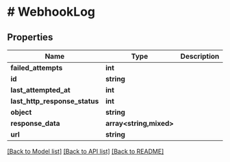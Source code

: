 # # WebhookLog

## Properties

Name | Type | Description | Notes
------------ | ------------- | ------------- | -------------
**failed_attempts** | **int** |  | [optional]
**id** | **string** |  | [optional]
**last_attempted_at** | **int** |  | [optional]
**last_http_response_status** | **int** |  | [optional]
**object** | **string** |  | [optional]
**response_data** | **array<string,mixed>** |  | [optional]
**url** | **string** |  | [optional]

[[Back to Model list]](../../README.md#models) [[Back to API list]](../../README.md#endpoints) [[Back to README]](../../README.md)
